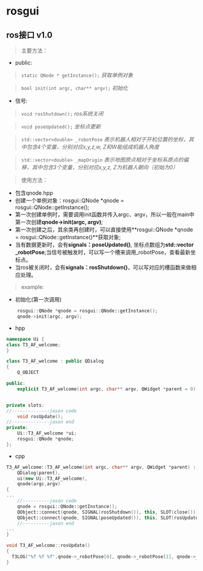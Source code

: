 # rosgui
## ros接口 v1.0
> 主要方法：
- public:

> `static QNode * getInstance();`
*获取单例对象*

> `bool init(int argc, char** argv);`
*初始化*

- 信号:

> `void rosShutdown();`
*ros系统关闭*
    
> `void poseUpdated();`
*坐标点更新*

> `std::vector<double> _robotPose`
*表示机器人相对于开机位置的坐标，其中包含4个变量，分别对应x,y,z,w, Z和W能组成机器人角度*

> `std::vector<double> _mapOrigin`
*表示地图原点相对于坐标系原点的偏移，其中包含3个变量，分别对应x,y,z, Z为机器人朝向（初始为0）*

> 使用方法：
- 包含qnode.hpp
- 创建一个单例对象：rosgui::QNode *qnode = rosgui::QNode::getInstance();
- 第一次创建单例时，需要调用init函数并传入argc、argv，所以一般在main中第一次创建**qnode->init(argc, argv)**;
- 第一次创建之后，其余类再创建时，可以直接使用**rosgui::QNode *qnode = rosgui::QNode::getInstance()**获取对象;
- 当有数据更新时，会有**signals：poseUpdated()**, 坐标点数组为**std::vector<double> _robotPose**;当信号被触发时，可以写一个槽来调用_robotPose，查看最新坐标点。
- 当ros被关闭时，会有**signals：rosShutdown()**，可以写对应的槽函数来做相应处理。
> example:
- 初始化(第一次调用)
```cpp
    rosgui::QNode *qnode = rosgui::QNode::getInstance();
    qnode->init(argc, argv);
```
- hpp
```cpp
namespace Ui {
class T3_AF_welcome;
}

class T3_AF_welcome : public QDialog
{
    Q_OBJECT

public:
    explicit T3_AF_welcome(int argc, char** argv, QWidget *parent = 0);


private slots:
//--------------jason code
    void rosUpdate();
//--------------jason end
private:
    Ui::T3_AF_welcome *ui;
    rosgui::QNode *qnode;
};
```
- cpp
```cpp
T3_AF_welcome::T3_AF_welcome(int argc, char** argv, QWidget *parent) :
    QDialog(parent),
    ui(new Ui::T3_AF_welcome),
    qnode(argc,argv)
{
...
    //----------jason code
    qnode = rosgui::QNode::getInstance();
    QObject::connect(qnode, SIGNAL(rosShutdown()), this, SLOT(close()));
    QObject::connect(qnode, SIGNAL(poseUpdated()), this, SLOT(rosUpdate()));
    //----------jason end
...
}

void T3_AF_welcome::rosUpdate()
{
  T3LOG("%f %f %f",qnode->_robotPose[0], qnode->_robotPose[1], qnode->_robotPose[2]);
}
```

